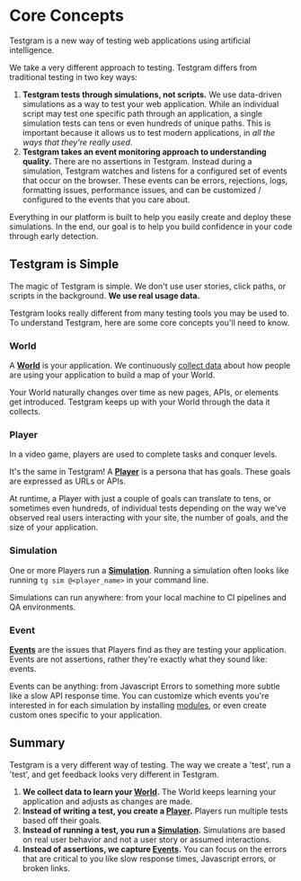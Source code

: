 # Core Concepts
Testgram is a new way of testing web applications using artificial intelligence.

We take a very different approach to testing. Testgram differs from traditional testing in two key ways: 
1. **Testgram tests through simulations, not scripts.** We use data-driven simulations as a way to test your web application. 
   While an individual script may test one specific path through an application, a single simulation tests 
   can tens or even hundreds of unique paths. This is important because it allows us to test modern applications, 
   in *all the ways that they're really used*.
2. **Testgram takes an event monitoring approach to understanding quality.**
   There are no assertions in Testgram. 
   Instead during a simulation, Testgram watches and listens for a configured set of events that occur on the browser. 
   These events can be errors, rejections, logs, formatting issues, performance issues, and can be customized / configured to
   the events that you care about. 

Everything in our platform is built to help you easily create and deploy these simulations.
In the end, our goal is to help you build confidence in your code through early detection.

## Testgram is Simple
The magic of Testgram is simple. We don't use user stories, click paths, or scripts in the background. 
**We use real usage data.**

Testgram looks really different from many testing tools you may be used to. 
To understand Testgram, here are some core concepts you'll need to know.

### World
A [**World**](/world/world) is your application. 
We continuously [collect data](/world/data) about how people are using your application to build a map of your World.

Your World naturally changes over time as new pages, APIs, or elements get introduced. 
Testgram keeps up with your World through the data it collects.

### Player
In a video game, players are used to complete tasks and conquer levels. 

It's the same in Testgram! A [**Player**](/player/player) is a persona that has goals. These goals are expressed as URLs or APIs.

At runtime, a Player with just a couple of goals can translate to tens, or sometimes even hundreds, of individual tests depending
on the way we've observed real users interacting with your site, the number of goals, and the size of your application.

### Simulation
One or more Players run a [**Simulation**](/simulation/simulation).  Running a simulation often looks like running `tg sim @<player_name>` in your command line.

Simulations can run anywhere: from your local machine to CI pipelines and QA environments.

### Event
[**Events**](/event/event) are the issues that Players find as they are testing your application. 
Events are not assertions, rather they're exactly what they sound like: events.

Events can be anything: from Javascript Errors to something more subtle like a slow API response time.
You can customize which events you're interested in for each simulation by installing [modules](/market), 
or even create custom ones specific to your application.

## Summary
Testgram is a very different way of testing.
The way we create a 'test', run a 'test', and get feedback looks very different in Testgram.
1. **We collect data to learn your [World](/world/world).** 
   The World keeps learning your application and adjusts as changes are made.
2. **Instead of writing a test, you create a [Player](/player/player).**
   Players run multiple tests based off their goals.
3. **Instead of running a test, you run a [Simulation](/simulation/simulation).**
   Simulations are based on real user behavior and not a user story or assumed interactions.
4. **Instead of assertions, we capture [Events](/event/event).**
   You can focus on the errors that are critical to you like slow response times, Javascript errors, or broken links.




